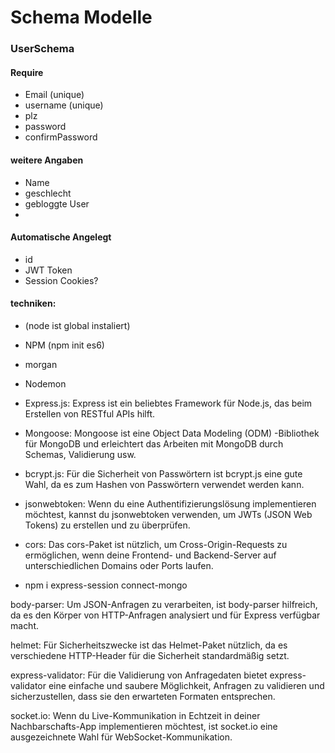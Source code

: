 # Schema Modelle

### UserSchema
#### Require
- Email (unique)
- username (unique)
- plz
- password
- confirmPassword


#### weitere Angaben
- Name
- geschlecht
- gebloggte User
- 

#### Automatische Angelegt
- id
- JWT Token
- Session Cookies?


#### techniken:
- (node ist global instaliert)

- NPM (npm init es6)

- morgan

- Nodemon 

- Express.js: Express ist ein beliebtes Framework für Node.js, das beim Erstellen von RESTful APIs hilft.

- Mongoose: Mongoose ist eine Object Data Modeling (ODM) -Bibliothek für MongoDB und erleichtert das Arbeiten mit MongoDB durch Schemas, Validierung usw.

- bcrypt.js: Für die Sicherheit von Passwörtern ist bcrypt.js eine gute Wahl, da es zum Hashen von Passwörtern verwendet werden kann.

- jsonwebtoken: Wenn du eine Authentifizierungslösung implementieren möchtest, kannst du jsonwebtoken verwenden, um JWTs (JSON Web Tokens) zu erstellen und zu überprüfen.

- cors: Das cors-Paket ist nützlich, um Cross-Origin-Requests zu ermöglichen, wenn deine Frontend- und Backend-Server auf unterschiedlichen Domains oder Ports laufen.

- npm i express-session connect-mongo 

body-parser: Um JSON-Anfragen zu verarbeiten, ist body-parser hilfreich, da es den Körper von HTTP-Anfragen analysiert und für Express verfügbar macht.

helmet: Für Sicherheitszwecke ist das Helmet-Paket nützlich, da es verschiedene HTTP-Header für die Sicherheit standardmäßig setzt.

express-validator: Für die Validierung von Anfragedaten bietet express-validator eine einfache und saubere Möglichkeit, Anfragen zu validieren und sicherzustellen, dass sie den erwarteten Formaten entsprechen.

socket.io: Wenn du Live-Kommunikation in Echtzeit in deiner Nachbarschafts-App implementieren möchtest, ist socket.io eine ausgezeichnete Wahl für WebSocket-Kommunikation.